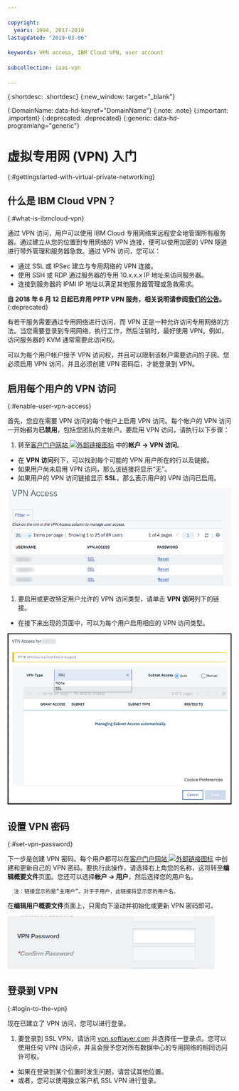 ```yaml
---

copyright:
  years: 1994, 2017-2019
lastupdated: "2019-03-06"

keywords: VPN access, IBM Cloud VPN, user account

subcollection: iaas-vpn

---
```


{:shortdesc: .shortdesc}
{:new_window: target="_blank"}

{:DomainName: data-hd-keyref="DomainName"}
{:note: .note}
{:important: .important}
{:deprecated: .deprecated}
{:generic: data-hd-programlang="generic"}

# 虚拟专用网 (VPN) 入门
{:#gettingstarted-with-virtual-private-networking}

## 什么是 IBM Cloud VPN？
{:#what-is-ibmcloud-vpn}


通过 VPN 访问，用户可以使用 IBM Cloud 专用网络来远程安全地管理所有服务器。通过建立从您的位置到专用网络的 VPN 连接，便可以使用加密的 VPN 隧道进行带外管理和服务器急救。通过 VPN 访问，您可以：

* 通过 SSL 或 IPSec 建立与专用网络的 VPN 连接。
* 使用 SSH 或 RDP 通过服务器的专用 10.x.x.x IP 地址来访问服务器。
* 连接到服务器的 IPMI IP 地址以满足其他服务器管理或急救需求。

**自 2018 年 6 月 12 日起已弃用 PPTP VPN 服务，相关说明请参阅[我们的公告](/docs/infrastructure/iaas-vpn?topic=VPN-pptp-vpn-deprecation)。**
{:deprecated}

有若干服务需要通过专用网络进行访问，而 VPN 正是一种允许访问专用网络的方法。当您需要登录到专用网络，执行工作，然后注销时，最好使用 VPN。例如，访问服务器的 KVM 通常需要此访问权。

可以为每个用户帐户授予 VPN 访问权，并且可以限制该帐户需要访问的子网。您必须启用 VPN 访问，并且必须创建 VPN 密码后，才能登录到 VPN。

## 启用每个用户的 VPN 访问
{:#enable-user-vpn-access}

首先，您应在需要 VPN 访问的每个帐户上启用 VPN 访问。每个帐户的 VPN 访问一开始都为**已禁用**，包括您团队的主帐户。要启用 VPN 访问，请执行以下步骤：

1. 转至[客户门户网站 ![外部链接图标](../../icons/launch-glyph.svg "外部链接图标")](https://control.softlayer.com/) 中的**帐户 -> VPN 访问**。
* 在 **VPN 访问**列下，可以找到每个可能的 VPN 用户所在的行以及链接。
* 如果用户尚未启用 VPN 访问，那么该链接将显示“无”。
* 如果用户的 VPN 访问链接显示 **SSL**，那么表示用户的 VPN 访问已启用。

![Softlayer 门户网站 VPN 访问表](images/vpnaccess01.png)

1. 要启用或更改特定用户允许的 VPN 访问类型，请单击 **VPN 访问**列下的链接。
* 在接下来出现的页面中，可以为每个用户启用相应的 VPN 访问类型。  

![为用户分配 VPN 类型的访问权](images/vpntype01.png)

## 设置 VPN 密码
{:#set-vpn-password}

下一步是创建 VPN 密码。每个用户都可以在[客户门户网站 ![外部链接图标](../../icons/launch-glyph.svg "外部链接图标")](https://control.softlayer.com/) 中创建和更新自己的 VPN 密码。要执行此操作，请选择右上角您的名称，这将转至**编辑概要文件**页面。您还可以选择**帐户 -> 用户**，然后选择您的用户名。

      注：链接显示的是“主用户”。对于子用户，此链接将显示您的用户名。

在**编辑用户概要文件**页面上，只需向下滚动并初始化或更新 VPN 密码即可。

![编辑概要文件的“VPN 密码”字段](images/vpnpasswordfields.png)

## 登录到 VPN
{:#login-to-the-vpn}

现在已建立了 VPN 访问，您可以进行登录。

1. 要登录到 SSL VPN，请访问 [vpn.softlayer.com](https://vpn.softlayer.com/) 并选择任一登录点。您可以使用任何 VPN 访问点，并且会授予您对所有数据中心的专用网络的相同访问许可权。
* 如果在登录到某个位置时发生问题，请尝试其他位置。
* 或者，您可以使用独立客户机 SSL VPN 进行登录。
